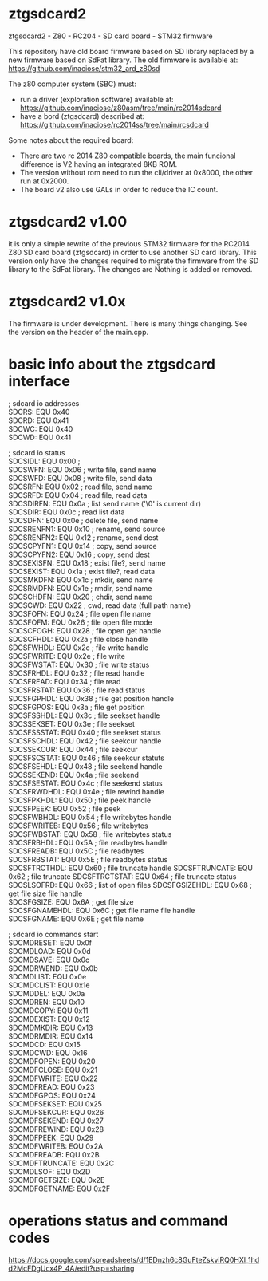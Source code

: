 # ztgsdcard2

ztgsdcard2 - Z80 - RC204 - SD card board - STM32 firmware

This repository have old board firmware based on SD library replaced by a new firmware based on SdFat library. 
The old firmware is available at: https://github.com/inaciose/stm32_ard_z80sd

The z80 computer system (SBC) must:
- run a driver (exploration software) available at: https://github.com/inaciose/z80asm/tree/main/rc2014sdcard
- have a bord (ztgsdcard) described at: https://github.com/inaciose/rc2014ss/tree/main/rcsdcard

Some notes about the required board: 
- There are two rc 2014 Z80 compatible boards, the main funcional difference is V2 having an integrated 8KB ROM. 
- The version without rom need to run the cli/driver at 0x8000, the other run at 0x2000. 
- The board v2 also use GALs in order to reduce the IC count. 

# ztgsdcard2 v1.00

it is only a simple rewrite of the previous STM32 firmware for the RC2014 Z80 SD card board (ztgsdcard) in order to use another SD card library.
This version only have the changes required to migrate the firmware from the SD library to the SdFat library. The changes are  Nothing is added or removed.

# ztgsdcard2 v1.0x

The firmware is under development. There is many things changing. See the version on the header of the main.cpp.


# basic info about the ztgsdcard interface 

; sdcard io addresses  
SDCRS:              EQU   0x40  
SDCRD:              EQU   0x41  
SDCWC:              EQU   0x40  
SDCWD:              EQU   0x41  
  
; sdcard io status  
SDCSIDL:            EQU   0x00 ;  
SDCSWFN:            EQU   0x06 ; write file, send name  
SDCSWFD:            EQU   0x08 ; write file, send data  
SDCSRFN:            EQU   0x02 ; read file, send name  
SDCSRFD:            EQU   0x04 ; read file, read data  
SDCSDIRFN:          EQU   0x0a ; list send name ('\0' is current dir)  
SDCSDIR:            EQU   0x0c ; read list data  
SDCSDFN:            EQU   0x0e ; delete file, send name  
SDCSRENFN1:         EQU   0x10 ; rename, send source  
SDCSRENFN2:         EQU   0x12 ; rename, send dest  
SDCSCPYFN1:         EQU   0x14 ; copy, send source  
SDCSCPYFN2:         EQU   0x16 ; copy, send dest  
SDCSEXISFN:         EQU   0x18 ; exist file?, send name  
SDCSEXIST:          EQU   0x1a ; exist file?, read data  
SDCSMKDFN:          EQU   0x1c ; mkdir, send name  
SDCSRMDFN:          EQU   0x1e ; rmdir, send name  
SDCSCHDFN:          EQU   0x20 ; chdir, send name  
SDCSCWD:            EQU   0x22 ; cwd, read data (full path name)  
SDCSFOFN:           EQU   0x24 ; file open file name  
SDCSFOFM:           EQU   0x26 ; file open file mode  
SDCSCFOGH:          EQU   0x28 ; file open get handle  
SDCSCFHDL:          EQU   0x2a ; file close handle  
SDCSFWHDL:          EQU   0x2c ; file write handle  
SDCSFWRITE:         EQU   0x2e ; file write  
SDCSFWSTAT:         EQU   0x30 ; file write status  
SDCSFRHDL:          EQU   0x32 ; file read handle  
SDCSFREAD:          EQU   0x34 ; file read  
SDCSFRSTAT:         EQU   0x36 ; file read status  
SDCSFGPHDL:         EQU   0x38 ; file get position handle  
SDCSFGPOS:          EQU   0x3a ; file get position  
SDCSFSSHDL:         EQU   0x3c ; file seekset handle  
SDCSSEKSET:         EQU   0x3e ; file seekset  
SDCSFSSSTAT:        EQU   0x40 ; file seekset status  
SDCSFSCHDL:         EQU   0x42 ; file seekcur handle  
SDCSSEKCUR:         EQU   0x44 ; file seekcur  
SDCSFSCSTAT:        EQU   0x46 ; file seekcur statuts  
SDCSFSEHDL:         EQU   0x48 ; file seekend handle  
SDCSSEKEND:         EQU   0x4a ; file seekend  
SDCSFSESTAT:        EQU   0x4c ; file seekend status  
SDCSFRWDHDL:        EQU   0x4e ; file rewind handle  
SDCSFPKHDL:         EQU   0x50 ; file peek handle  
SDCSFPEEK:          EQU   0x52 ; file peek  
SDCSFWBHDL:         EQU   0x54 ; file writebytes handle  
SDCSFWRITEB:        EQU   0x56 ; file writebytes  
SDCSFWBSTAT:        EQU   0x58 ; file writebytes status  
SDCSFRBHDL:         EQU   0x5A ; file readbytes handle  
SDCSFREADB:         EQU   0x5C ; file readbytes  
SDCSFRBSTAT:        EQU   0x5E ; file readbytes status  
SDCSFTRCTHDL:       EQU   0x60 ; file truncate handle
SDCSFTRUNCATE:      EQU   0x62 ; file truncate
SDCSFTRCTSTAT:      EQU   0x64 ; file truncate status
SDCSLSOFRD:         EQU   0x66 ; list of open files
SDCSFGSIZEHDL:      EQU   0x68 ; get file size file handle  
SDCSFGSIZE:         EQU   0x6A ; get file size  
SDCSFGNAMEHDL:      EQU   0x6C ; get file name file handle  
SDCSFGNAME:         EQU   0x6E ; get file name  

; sdcard io commands start  
SDCMDRESET:          EQU   0x0f  
SDCMDLOAD:           EQU   0x0d  
SDCMDSAVE:           EQU   0x0c   
SDCMDRWEND:          EQU   0x0b  
SDCMDLIST:           EQU   0x0e  
SDCMDCLIST:          EQU   0x1e  
SDCMDDEL:            EQU   0x0a  
SDCMDREN:            EQU   0x10  
SDCMDCOPY:           EQU   0x11  
SDCMDEXIST:          EQU   0x12  
SDCMDMKDIR:          EQU   0x13  
SDCMDRMDIR:          EQU   0x14  
SDCMDCD:             EQU   0x15  
SDCMDCWD:            EQU   0x16  
SDCMDFOPEN:          EQU   0x20  
SDCMDFCLOSE:         EQU   0x21  
SDCMDFWRITE:         EQU   0x22  
SDCMDFREAD:          EQU   0x23  
SDCMDFGPOS:          EQU   0x24  
SDCMDFSEKSET:        EQU   0x25  
SDCMDFSEKCUR:        EQU   0x26  
SDCMDFSEKEND:        EQU   0x27  
SDCMDFREWIND:        EQU   0x28  
SDCMDFPEEK:          EQU   0x29  
SDCMDFWRITEB:        EQU   0x2A  
SDCMDFREADB:         EQU   0x2B  
SDCMDFTRUNCATE:      EQU   0x2C  
SDCMDLSOF:           EQU   0x2D  
SDCMDFGETSIZE:       EQU   0x2E  
SDCMDFGETNAME:       EQU   0x2F  

# operations status and command codes
https://docs.google.com/spreadsheets/d/1EDnzh6c8GuFteZskviRQ0HXl_1hdd2McFDgUcx4P_4A/edit?usp=sharing  
